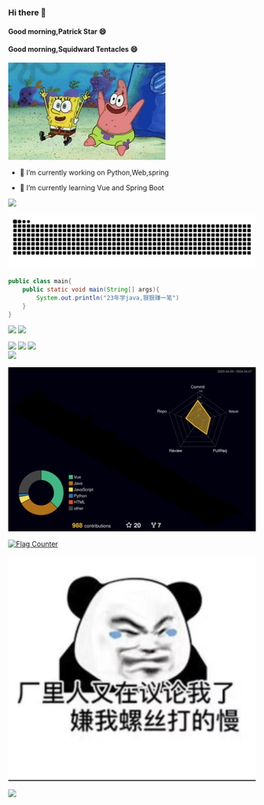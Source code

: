 ### Hi there 👋

#### Good morning,Patrick Star :smile:

#### Good morning,Squidward Tentacles :smile:

![](.\resources\hahaha.gif)

- 🔭 I’m currently working on Python,Web,spring

- 🌱 I’m currently learning Vue and Spring Boot
  

![](https://moe-counter.glitch.me/get/@cohhi?theme=gelbooru-h)

<picture>
  <source media="(prefers-color-scheme: dark)" srcset="https://raw.githubusercontent.com/cohhi/cohhi/output/github-contribution-grid-snake-dark.svg">
  <source media="(prefers-color-scheme: light)" srcset="https://raw.githubusercontent.com/cohhi/cohhi/output/github-contribution-grid-snake.svg">
  <img alt="github contribution grid snake animation" src="https://raw.githubusercontent.com/cohhi/cohhi/output/github-contribution-grid-snake.svg">
</picture>

```java
public class main{
    public static void main(String[] args){
        System.out.println("23年学java,狠狠赚一笔")
    }
}
```

 <img src="https://github-readme-stats.vercel.app/api?username=steam-404&hide_title=true&hide_border=true&show_icons=true&include_all_commits=true&line_height=21&bg_color=0,EC6C6C,FFD479,FFFC79,73FA79&theme=graywhite&locale=cn"></img>
 <img src="https://github-readme-stats.vercel.app/api/top-langs/?username=cohhi&hide_title=true&hide_border=true&layout=compact&bg_color=0,73FA79,73FDFF,D783FF&theme=graywhite&locale=cn"></img>

<div>
   <img src="https://metrics.lecoq.io/steam-404?template=classic&config.timezone=Asia%2FShanghai">
   <img src="https://github-profile-trophy.vercel.app/?username=cohhi" />
   <img src="https://github-readme-streak-stats.herokuapp.com/?user=cohhi" />
</div>

<div>
    <a href="https://cohhi.gtihub.io"> 
       <img src="https://readme-typing-svg.herokuapp.com/?lines=console.log(ikun);哎呦,你干嘛!&center=true&size=27"> 
    </a>
 </div>

![](./profile-3d-contrib/profile-night-rainbow.svg)

<div>
  <a href="https://info.flagcounter.com/dgJF"><img src="https://s01.flagcounter.com/countxl/dgJF/bg_FFFFFF/txt_000000/border_CCCCCC/columns_8/maxflags_20/viewers_0/labels_1/pageviews_1/flags_0/percent_0/" alt="Flag Counter" border="0"></a>
<div>

![](./resources/myState.jpg)

![](https://komarev.com/ghpvc/?username=steam-404)




